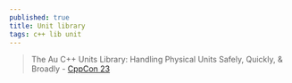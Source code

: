 ```yaml
---
published: true
title: Unit library
tags: c++ lib unit
---
```

> The Au C++ Units Library: Handling Physical Units Safely, Quickly, & Broadly - [CppCon 23](https://www.youtube.com/watch?v=o0ck5eqpOLc)
